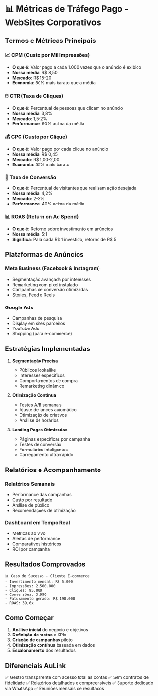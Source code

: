 # 📊 Métricas de Tráfego Pago - WebSites Corporativos

## Termos e Métricas Principais

### 📈 CPM (Custo por Mil Impressões)
- **O que é**: Valor pago a cada 1.000 vezes que o anúncio é exibido
- **Nossa média**: R$ 8,50
- **Mercado**: R$ 15-20
- **Economia**: 50% mais barato que a média

### 🖱️ CTR (Taxa de Cliques)
- **O que é**: Percentual de pessoas que clicam no anúncio
- **Nossa média**: 3,8%
- **Mercado**: 1,5-2%
- **Performance**: 90% acima da média

### 💰 CPC (Custo por Clique)
- **O que é**: Valor pago por cada clique no anúncio
- **Nossa média**: R$ 0,45
- **Mercado**: R$ 1,00-2,00
- **Economia**: 55% mais barato

### 🎯 Taxa de Conversão
- **O que é**: Percentual de visitantes que realizam ação desejada
- **Nossa média**: 4,2%
- **Mercado**: 2-3%
- **Performance**: 40% acima da média

### 📊 ROAS (Return on Ad Spend)
- **O que é**: Retorno sobre investimento em anúncios
- **Nossa média**: 5:1
- **Significa**: Para cada R$ 1 investido, retorno de R$ 5

## Plataformas de Anúncios

### Meta Business (Facebook & Instagram)
- Segmentação avançada por interesses
- Remarketing com pixel instalado
- Campanhas de conversão otimizadas
- Stories, Feed e Reels

### Google Ads
- Campanhas de pesquisa
- Display em sites parceiros
- YouTube Ads
- Shopping (para e-commerce)

## Estratégias Implementadas

1. **Segmentação Precisa**
   - Públicos lookalike
   - Interesses específicos
   - Comportamentos de compra
   - Remarketing dinâmico

2. **Otimização Contínua**
   - Testes A/B semanais
   - Ajuste de lances automático
   - Otimização de criativos
   - Análise de horários

3. **Landing Pages Otimizadas**
   - Páginas específicas por campanha
   - Testes de conversão
   - Formulários inteligentes
   - Carregamento ultrarrápido

## Relatórios e Acompanhamento

### Relatórios Semanais
- Performance das campanhas
- Custo por resultado
- Análise de público
- Recomendações de otimização

### Dashboard em Tempo Real
- Métricas ao vivo
- Alertas de performance
- Comparativos históricos
- ROI por campanha

## Resultados Comprovados

```
📊 Caso de Sucesso - Cliente E-commerce
- Investimento mensal: R$ 5.000
- Impressões: 2.500.000
- Cliques: 95.000
- Conversões: 3.990
- Faturamento gerado: R$ 198.000
- ROAS: 39,6x
```

## Como Começar

1. **Análise inicial** do negócio e objetivos
2. **Definição de metas** e KPIs
3. **Criação de campanhas** piloto
4. **Otimização contínua** baseada em dados
5. **Escalonamento** dos resultados

## Diferenciais AuLink

✅ Gestão transparente com acesso total às contas
✅ Sem contratos de fidelidade
✅ Relatórios detalhados e compreensíveis
✅ Suporte dedicado via WhatsApp
✅ Reuniões mensais de resultados
